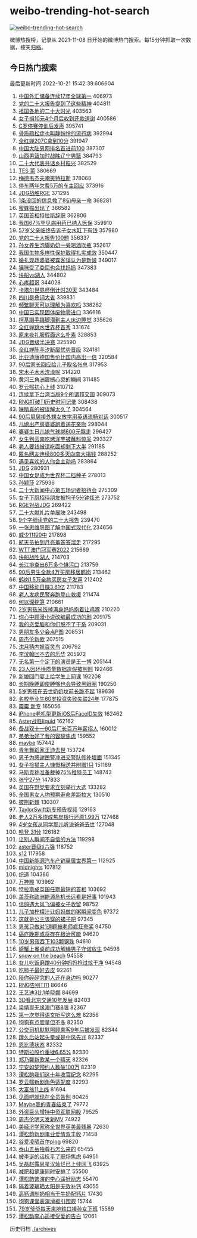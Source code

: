 # weibo-trending-hot-search

[![weibo-trending-hot-search](https://github.com/ameizi/weibo-trending-hot-search/actions/workflows/ci.yml/badge.svg)](https://github.com/ameizi/weibo-trending-hot-search/actions/workflows/ci.yml)

微博热搜榜，记录从 2021-11-08 日开始的微博热门搜索。每15分钟抓取一次数据，按天[归档](./archives)。

## 今日热门搜索

<!-- BEGIN --> 
最后更新时间 2022-10-21 15:42:39.606604 
1. [中国外汇储备连续17年全球第一](https://s.weibo.com/weibo?q=%23%E4%B8%AD%E5%9B%BD%E5%A4%96%E6%B1%87%E5%82%A8%E5%A4%87%E8%BF%9E%E7%BB%AD17%E5%B9%B4%E5%85%A8%E7%90%83%E7%AC%AC%E4%B8%80%23&t=31&band_rank=1&Refer=top) 406973
1. [党的二十大报告提到了这些精神](https://s.weibo.com/weibo?q=%23%E5%85%9A%E7%9A%84%E4%BA%8C%E5%8D%81%E5%A4%A7%E6%8A%A5%E5%91%8A%E6%8F%90%E5%88%B0%E4%BA%86%E8%BF%99%E4%BA%9B%E7%B2%BE%E7%A5%9E%23&t=31&band_rank=2&Refer=top) 404811
1. [祖国各地的二十大时光](https://s.weibo.com/weibo?q=%23%E7%A5%96%E5%9B%BD%E5%90%84%E5%9C%B0%E7%9A%84%E4%BA%8C%E5%8D%81%E5%A4%A7%E6%97%B6%E5%85%89%23&t=31&band_rank=3&Refer=top) 403563
1. [女子捐10元4个月后收到还款道谢](https://s.weibo.com/weibo?q=%23%E5%A5%B3%E5%AD%90%E6%8D%9010%E5%85%834%E4%B8%AA%E6%9C%88%E5%90%8E%E6%94%B6%E5%88%B0%E8%BF%98%E6%AC%BE%E9%81%93%E8%B0%A2%23&t=31&band_rank=4&Refer=top) 400586
1. [C罗停赛停训后发声](https://s.weibo.com/weibo?q=%23C%E7%BD%97%E5%81%9C%E8%B5%9B%E5%81%9C%E8%AE%AD%E5%90%8E%E5%8F%91%E5%A3%B0%23&t=31&band_rank=5&Refer=top) 395741
1. [骨质疏松症也叫静悄悄的流行病](https://s.weibo.com/weibo?q=%23%E9%AA%A8%E8%B4%A8%E7%96%8F%E6%9D%BE%E7%97%87%E4%B9%9F%E5%8F%AB%E9%9D%99%E6%82%84%E6%82%84%E7%9A%84%E6%B5%81%E8%A1%8C%E7%97%85%23&t=31&band_rank=50&Refer=top) 392994
1. [全红婵207C拿到10分](https://s.weibo.com/weibo?q=%23%E5%85%A8%E7%BA%A2%E5%A9%B5207C%E6%8B%BF%E5%88%B010%E5%88%86%23&t=31&band_rank=8&Refer=top) 391947
1. [中国大陆男网排名首进前100](https://s.weibo.com/weibo?q=%23%E4%B8%AD%E5%9B%BD%E5%A4%A7%E9%99%86%E7%94%B7%E7%BD%91%E6%8E%92%E5%90%8D%E9%A6%96%E8%BF%9B%E5%89%8D100%23&t=31&band_rank=9&Refer=top) 387307
1. [山西男篮加时战胜辽宁男篮](https://s.weibo.com/weibo?q=%23%E5%B1%B1%E8%A5%BF%E7%94%B7%E7%AF%AE%E5%8A%A0%E6%97%B6%E6%88%98%E8%83%9C%E8%BE%BD%E5%AE%81%E7%94%B7%E7%AF%AE%23&t=31&band_rank=42&Refer=top) 384793
1. [二十大代表共话乡村振兴](https://s.weibo.com/weibo?q=%23%E4%BA%8C%E5%8D%81%E5%A4%A7%E4%BB%A3%E8%A1%A8%E5%85%B1%E8%AF%9D%E4%B9%A1%E6%9D%91%E6%8C%AF%E5%85%B4%23&t=31&band_rank=10&Refer=top) 382529
1. [TES 菜](https://s.weibo.com/weibo?q=TES%20%E8%8F%9C&t=31&band_rank=11&Refer=top) 380669
1. [梅德韦杰夫嘲笑特拉斯](https://s.weibo.com/weibo?q=%23%E6%A2%85%E5%BE%B7%E9%9F%A6%E6%9D%B0%E5%A4%AB%E5%98%B2%E7%AC%91%E7%89%B9%E6%8B%89%E6%96%AF%23&t=31&band_rank=12&Refer=top) 378068
1. [停车两年欠费5万的车主回应](https://s.weibo.com/weibo?q=%23%E5%81%9C%E8%BD%A6%E4%B8%A4%E5%B9%B4%E6%AC%A0%E8%B4%B95%E4%B8%87%E7%9A%84%E8%BD%A6%E4%B8%BB%E5%9B%9E%E5%BA%94%23&t=31&band_rank=16&Refer=top) 373916
1. [JDG战胜RGE](https://s.weibo.com/weibo?q=JDG%E6%88%98%E8%83%9CRGE&t=31&band_rank=29&Refer=top) 371295
1. [1条没回的信息救了8旬母亲一命](https://s.weibo.com/weibo?q=%231%E6%9D%A1%E6%B2%A1%E5%9B%9E%E7%9A%84%E4%BF%A1%E6%81%AF%E6%95%91%E4%BA%868%E6%97%AC%E6%AF%8D%E4%BA%B2%E4%B8%80%E5%91%BD%23&t=31&band_rank=13&Refer=top) 368281
1. [蜜蜂猫出现了](https://s.weibo.com/weibo?q=%23%E8%9C%9C%E8%9C%82%E7%8C%AB%E5%87%BA%E7%8E%B0%E4%BA%86%23&t=31&band_rank=11&Refer=top) 366582
1. [英国首相特拉斯辞职](https://s.weibo.com/weibo?q=%23%E8%8B%B1%E5%9B%BD%E9%A6%96%E7%9B%B8%E7%89%B9%E6%8B%89%E6%96%AF%E8%BE%9E%E8%81%8C%23&t=31&band_rank=6&Refer=top) 362806
1. [我国67%罕见病用药已纳入医保](https://s.weibo.com/weibo?q=%23%E6%88%91%E5%9B%BD67%25%E7%BD%95%E8%A7%81%E7%97%85%E7%94%A8%E8%8D%AF%E5%B7%B2%E7%BA%B3%E5%85%A5%E5%8C%BB%E4%BF%9D%23&t=31&band_rank=18&Refer=top) 359910
1. [57岁父亲临终告诉子女水缸下有钱](https://s.weibo.com/weibo?q=%2357%E5%B2%81%E7%88%B6%E4%BA%B2%E4%B8%B4%E7%BB%88%E5%91%8A%E8%AF%89%E5%AD%90%E5%A5%B3%E6%B0%B4%E7%BC%B8%E4%B8%8B%E6%9C%89%E9%92%B1%23&t=31&band_rank=14&Refer=top) 357980
1. [党的二十大报告100题](https://s.weibo.com/weibo?q=%23%E5%85%9A%E7%9A%84%E4%BA%8C%E5%8D%81%E5%A4%A7%E6%8A%A5%E5%91%8A100%E9%A2%98%23&t=31&band_rank=20&Refer=top) 356337
1. [孙女养生泡脚奶奶一旁喝酒吹瓶](https://s.weibo.com/weibo?q=%23%E5%AD%99%E5%A5%B3%E5%85%BB%E7%94%9F%E6%B3%A1%E8%84%9A%E5%A5%B6%E5%A5%B6%E4%B8%80%E6%97%81%E5%96%9D%E9%85%92%E5%90%B9%E7%93%B6%23&t=31&band_rank=21&Refer=top) 352617
1. [我国生物多样性保护取得扎实成效](https://s.weibo.com/weibo?q=%23%E6%88%91%E5%9B%BD%E7%94%9F%E7%89%A9%E5%A4%9A%E6%A0%B7%E6%80%A7%E4%BF%9D%E6%8A%A4%E5%8F%96%E5%BE%97%E6%89%8E%E5%AE%9E%E6%88%90%E6%95%88%23&t=31&band_rank=2&Refer=top) 350447
1. [婚礼现场婆婆被宾客误认为是新娘](https://s.weibo.com/weibo?q=%23%E5%A9%9A%E7%A4%BC%E7%8E%B0%E5%9C%BA%E5%A9%86%E5%A9%86%E8%A2%AB%E5%AE%BE%E5%AE%A2%E8%AF%AF%E8%AE%A4%E4%B8%BA%E6%98%AF%E6%96%B0%E5%A8%98%23&t=31&band_rank=21&Refer=top) 349017
1. [猫咪受了委屈也会找妈妈](https://s.weibo.com/weibo?q=%23%E7%8C%AB%E5%92%AA%E5%8F%97%E4%BA%86%E5%A7%94%E5%B1%88%E4%B9%9F%E4%BC%9A%E6%89%BE%E5%A6%88%E5%A6%88%23&t=31&band_rank=23&Refer=top) 347383
1. [快船vs湖人](https://s.weibo.com/weibo?q=%23%E5%BF%AB%E8%88%B9vs%E6%B9%96%E4%BA%BA%23&t=31&band_rank=5&Refer=top) 344802
1. [心疼超哥](https://s.weibo.com/weibo?q=%23%E5%BF%83%E7%96%BC%E8%B6%85%E5%93%A5%23&t=31&band_rank=12&Refer=top) 344028
1. [卡塔尔世界杯倒计时30天](https://s.weibo.com/weibo?q=%23%E5%8D%A1%E5%A1%94%E5%B0%94%E4%B8%96%E7%95%8C%E6%9D%AF%E5%80%92%E8%AE%A1%E6%97%B630%E5%A4%A9%23&t=31&band_rank=6&Refer=top) 343484
1. [四川是叠词大省](https://s.weibo.com/weibo?q=%23%E5%9B%9B%E5%B7%9D%E6%98%AF%E5%8F%A0%E8%AF%8D%E5%A4%A7%E7%9C%81%23&t=31&band_rank=25&Refer=top) 339831
1. [频繁聊天可以理解为喜欢吗](https://s.weibo.com/weibo?q=%23%E9%A2%91%E7%B9%81%E8%81%8A%E5%A4%A9%E5%8F%AF%E4%BB%A5%E7%90%86%E8%A7%A3%E4%B8%BA%E5%96%9C%E6%AC%A2%E5%90%97%23&t=31&band_rank=17&Refer=top) 338262
1. [中国已实现固体废物零进口](https://s.weibo.com/weibo?q=%23%E4%B8%AD%E5%9B%BD%E5%B7%B2%E5%AE%9E%E7%8E%B0%E5%9B%BA%E4%BD%93%E5%BA%9F%E7%89%A9%E9%9B%B6%E8%BF%9B%E5%8F%A3%23&t=31&band_rank=11&Refer=top) 336616
1. [柯基蹑手蹑脚潜到主人床边睡觉](https://s.weibo.com/weibo?q=%23%E6%9F%AF%E5%9F%BA%E8%B9%91%E6%89%8B%E8%B9%91%E8%84%9A%E6%BD%9C%E5%88%B0%E4%B8%BB%E4%BA%BA%E5%BA%8A%E8%BE%B9%E7%9D%A1%E8%A7%89%23&t=31&band_rank=32&Refer=top) 335626
1. [全红婵跳水世界杯首秀](https://s.weibo.com/weibo?q=%23%E5%85%A8%E7%BA%A2%E5%A9%B5%E8%B7%B3%E6%B0%B4%E4%B8%96%E7%95%8C%E6%9D%AF%E9%A6%96%E7%A7%80%23&t=31&band_rank=4&Refer=top) 331674
1. [原来夜礼服假面这么朴素](https://s.weibo.com/weibo?q=%23%E5%8E%9F%E6%9D%A5%E5%A4%9C%E7%A4%BC%E6%9C%8D%E5%81%87%E9%9D%A2%E8%BF%99%E4%B9%88%E6%9C%B4%E7%B4%A0%23&t=31&band_rank=23&Refer=top) 328853
1. [JDG晋级半决赛](https://s.weibo.com/weibo?q=%23JDG%E6%99%8B%E7%BA%A7%E5%8D%8A%E5%86%B3%E8%B5%9B%23&t=31&band_rank=36&Refer=top) 325590
1. [全红婵陈芋汐断层优势晋级](https://s.weibo.com/weibo?q=%23%E5%85%A8%E7%BA%A2%E5%A9%B5%E9%99%88%E8%8A%8B%E6%B1%90%E6%96%AD%E5%B1%82%E4%BC%98%E5%8A%BF%E6%99%8B%E7%BA%A7%23&t=31&band_rank=19&Refer=top) 324181
1. [比亚迪唐德国售价比国内高出一倍](https://s.weibo.com/weibo?q=%23%E6%AF%94%E4%BA%9A%E8%BF%AA%E5%94%90%E5%BE%B7%E5%9B%BD%E5%94%AE%E4%BB%B7%E6%AF%94%E5%9B%BD%E5%86%85%E9%AB%98%E5%87%BA%E4%B8%80%E5%80%8D%23&t=31&band_rank=15&Refer=top) 320584
1. [90后家长回应给儿子取名张总](https://s.weibo.com/weibo?q=%2390%E5%90%8E%E5%AE%B6%E9%95%BF%E5%9B%9E%E5%BA%94%E7%BB%99%E5%84%BF%E5%AD%90%E5%8F%96%E5%90%8D%E5%BC%A0%E6%80%BB%23&t=31&band_rank=49&Refer=top) 317953
1. [宋木子木木洗澡呢](https://s.weibo.com/weibo?q=%23%E5%AE%8B%E6%9C%A8%E5%AD%90%E6%9C%A8%E6%9C%A8%E6%B4%97%E6%BE%A1%E5%91%A2%23&t=31&band_rank=34&Refer=top) 314220
1. [黄河三角洲震撼心灵的瞬间](https://s.weibo.com/weibo?q=%23%E9%BB%84%E6%B2%B3%E4%B8%89%E8%A7%92%E6%B4%B2%E9%9C%87%E6%92%BC%E5%BF%83%E7%81%B5%E7%9A%84%E7%9E%AC%E9%97%B4%23&t=31&band_rank=35&Refer=top) 311485
1. [罗云熙初心上线](https://s.weibo.com/weibo?q=%23%E7%BD%97%E4%BA%91%E7%86%99%E5%88%9D%E5%BF%83%E4%B8%8A%E7%BA%BF%23&t=31&band_rank=36&Refer=top) 310712
1. [连续拿下台湾当局9个所谓邦交国](https://s.weibo.com/weibo?q=%23%E8%BF%9E%E7%BB%AD%E6%8B%BF%E4%B8%8B%E5%8F%B0%E6%B9%BE%E5%BD%93%E5%B1%809%E4%B8%AA%E6%89%80%E8%B0%93%E9%82%A6%E4%BA%A4%E5%9B%BD%23&t=31&band_rank=2&Refer=top) 309073
1. [RNG打破TI历史时间记录](https://s.weibo.com/weibo?q=%23RNG%E6%89%93%E7%A0%B4TI%E5%8E%86%E5%8F%B2%E6%97%B6%E9%97%B4%E8%AE%B0%E5%BD%95%23&t=31&band_rank=7&Refer=top) 308438
1. [味精真的被误解太久了](https://s.weibo.com/weibo?q=%23%E5%91%B3%E7%B2%BE%E7%9C%9F%E7%9A%84%E8%A2%AB%E8%AF%AF%E8%A7%A3%E5%A4%AA%E4%B9%85%E4%BA%86%23&t=31&band_rank=20&Refer=top) 304564
1. [90后舅舅接外甥女放学用英语流畅对话](https://s.weibo.com/weibo?q=%2390%E5%90%8E%E8%88%85%E8%88%85%E6%8E%A5%E5%A4%96%E7%94%A5%E5%A5%B3%E6%94%BE%E5%AD%A6%E7%94%A8%E8%8B%B1%E8%AF%AD%E6%B5%81%E7%95%85%E5%AF%B9%E8%AF%9D%23&t=31&band_rank=22&Refer=top) 300517
1. [儿媳出产房婆婆跑着送花亲吻](https://s.weibo.com/weibo?q=%23%E5%84%BF%E5%AA%B3%E5%87%BA%E4%BA%A7%E6%88%BF%E5%A9%86%E5%A9%86%E8%B7%91%E7%9D%80%E9%80%81%E8%8A%B1%E4%BA%B2%E5%90%BB%23&t=31&band_rank=27&Refer=top) 298044
1. [婆婆生日儿媳气球绑600元飘走](https://s.weibo.com/weibo?q=%23%E5%A9%86%E5%A9%86%E7%94%9F%E6%97%A5%E5%84%BF%E5%AA%B3%E6%B0%94%E7%90%83%E7%BB%91600%E5%85%83%E9%A3%98%E8%B5%B0%23&t=31&band_rank=41&Refer=top) 296427
1. [女生到云南吃烤洋芋被蘸料惊呆](https://s.weibo.com/weibo?q=%23%E5%A5%B3%E7%94%9F%E5%88%B0%E4%BA%91%E5%8D%97%E5%90%83%E7%83%A4%E6%B4%8B%E8%8A%8B%E8%A2%AB%E8%98%B8%E6%96%99%E6%83%8A%E5%91%86%23&t=31&band_rank=25&Refer=top) 293327
1. [老人要钱被请吃面却剩下大半](https://s.weibo.com/weibo?q=%23%E8%80%81%E4%BA%BA%E8%A6%81%E9%92%B1%E8%A2%AB%E8%AF%B7%E5%90%83%E9%9D%A2%E5%8D%B4%E5%89%A9%E4%B8%8B%E5%A4%A7%E5%8D%8A%23&t=31&band_rank=38&Refer=top) 291185
1. [匿名网友连续800多天向南大捐钱](https://s.weibo.com/weibo?q=%23%E5%8C%BF%E5%90%8D%E7%BD%91%E5%8F%8B%E8%BF%9E%E7%BB%AD800%E5%A4%9A%E5%A4%A9%E5%90%91%E5%8D%97%E5%A4%A7%E6%8D%90%E9%92%B1%23&t=31&band_rank=35&Refer=top) 288252
1. [遇见喜欢的人你会主动吗](https://s.weibo.com/weibo?q=%23%E9%81%87%E8%A7%81%E5%96%9C%E6%AC%A2%E7%9A%84%E4%BA%BA%E4%BD%A0%E4%BC%9A%E4%B8%BB%E5%8A%A8%E5%90%97%23&t=31&band_rank=19&Refer=top) 283864
1. [JDG](https://s.weibo.com/weibo?q=JDG&t=31&band_rank=16&Refer=top) 280931
1. [中国女足成为世界杯二档种子](https://s.weibo.com/weibo?q=%23%E4%B8%AD%E5%9B%BD%E5%A5%B3%E8%B6%B3%E6%88%90%E4%B8%BA%E4%B8%96%E7%95%8C%E6%9D%AF%E4%BA%8C%E6%A1%A3%E7%A7%8D%E5%AD%90%23&t=31&band_rank=40&Refer=top) 278013
1. [孙颖莎](https://s.weibo.com/weibo?q=%E5%AD%99%E9%A2%96%E8%8E%8E&t=31&band_rank=30&Refer=top) 275936
1. [二十大新闻中心第五场记者招待会](https://s.weibo.com/weibo?q=%23%E4%BA%8C%E5%8D%81%E5%A4%A7%E6%96%B0%E9%97%BB%E4%B8%AD%E5%BF%83%E7%AC%AC%E4%BA%94%E5%9C%BA%E8%AE%B0%E8%80%85%E6%8B%9B%E5%BE%85%E4%BC%9A%23&t=31&band_rank=10&Refer=top) 275309
1. [女子下厨招待朋友被狗子5分钟炫光](https://s.weibo.com/weibo?q=%23%E5%A5%B3%E5%AD%90%E4%B8%8B%E5%8E%A8%E6%8B%9B%E5%BE%85%E6%9C%8B%E5%8F%8B%E8%A2%AB%E7%8B%97%E5%AD%905%E5%88%86%E9%92%9F%E7%82%AB%E5%85%89%23&t=31&band_rank=41&Refer=top) 273752
1. [RGE对战JDG](https://s.weibo.com/weibo?q=%23RGE%E5%AF%B9%E6%88%98JDG%23&t=31&band_rank=23&Refer=top) 269422
1. [二十大献礼片单展映](https://s.weibo.com/weibo?q=%23%E4%BA%8C%E5%8D%81%E5%A4%A7%E7%8C%AE%E7%A4%BC%E7%89%87%E5%8D%95%E5%B1%95%E6%98%A0%23&t=31&band_rank=5&Refer=top) 243498
1. [9个字细读党的二十大报告](https://s.weibo.com/weibo?q=%239%E4%B8%AA%E5%AD%97%E7%BB%86%E8%AF%BB%E5%85%9A%E7%9A%84%E4%BA%8C%E5%8D%81%E5%A4%A7%E6%8A%A5%E5%91%8A%23&t=31&band_rank=10&Refer=top) 239470
1. [一张思维导图了解中国式现代化](https://s.weibo.com/weibo?q=%23%E4%B8%80%E5%BC%A0%E6%80%9D%E7%BB%B4%E5%AF%BC%E5%9B%BE%E4%BA%86%E8%A7%A3%E4%B8%AD%E5%9B%BD%E5%BC%8F%E7%8E%B0%E4%BB%A3%E5%8C%96%23&t=31&band_rank=5&Refer=top) 234656
1. [威少11投0中](https://s.weibo.com/weibo?q=%23%E5%A8%81%E5%B0%9111%E6%8A%950%E4%B8%AD%23&t=31&band_rank=18&Refer=top) 217898
1. [航天员拍到月亮羞答答溜走](https://s.weibo.com/weibo?q=%23%E8%88%AA%E5%A4%A9%E5%91%98%E6%8B%8D%E5%88%B0%E6%9C%88%E4%BA%AE%E7%BE%9E%E7%AD%94%E7%AD%94%E6%BA%9C%E8%B5%B0%23&t=31&band_rank=7&Refer=top) 217295
1. [WTT澳门冠军赛2022](https://s.weibo.com/weibo?q=%23WTT%E6%BE%B3%E9%97%A8%E5%86%A0%E5%86%9B%E8%B5%9B2022%23&t=31&band_rank=8&Refer=top) 215669
1. [快船战胜湖人](https://s.weibo.com/weibo?q=%23%E5%BF%AB%E8%88%B9%E6%88%98%E8%83%9C%E6%B9%96%E4%BA%BA%23&t=31&band_rank=6&Refer=top) 214703
1. [长江排查出6万多个排污口](https://s.weibo.com/weibo?q=%23%E9%95%BF%E6%B1%9F%E6%8E%92%E6%9F%A5%E5%87%BA6%E4%B8%87%E5%A4%9A%E4%B8%AA%E6%8E%92%E6%B1%A1%E5%8F%A3%23&t=31&band_rank=14&Refer=top) 213759
1. [90后男生全款4万买房移居鹤岗](https://s.weibo.com/weibo?q=%2390%E5%90%8E%E7%94%B7%E7%94%9F%E5%85%A8%E6%AC%BE4%E4%B8%87%E4%B9%B0%E6%88%BF%E7%A7%BB%E5%B1%85%E9%B9%A4%E5%B2%97%23&t=31&band_rank=12&Refer=top) 213462
1. [鹤岗1.5万全款买房女子发声](https://s.weibo.com/weibo?q=%23%E9%B9%A4%E5%B2%971.5%E4%B8%87%E5%85%A8%E6%AC%BE%E4%B9%B0%E6%88%BF%E5%A5%B3%E5%AD%90%E5%8F%91%E5%A3%B0%23&t=31&band_rank=13&Refer=top) 212402
1. [中国移动日赚3.61亿](https://s.weibo.com/weibo?q=%23%E4%B8%AD%E5%9B%BD%E7%A7%BB%E5%8A%A8%E6%97%A5%E8%B5%9A3.61%E4%BA%BF%23&t=31&band_rank=17&Refer=top) 211783
1. [老人发病民警奔跑登山救援](https://s.weibo.com/weibo?q=%23%E8%80%81%E4%BA%BA%E5%8F%91%E7%97%85%E6%B0%91%E8%AD%A6%E5%A5%94%E8%B7%91%E7%99%BB%E5%B1%B1%E6%95%91%E6%8F%B4%23&t=31&band_rank=15&Refer=top) 211474
1. [何以琛挖笋](https://s.weibo.com/weibo?q=%23%E4%BD%95%E4%BB%A5%E7%90%9B%E6%8C%96%E7%AC%8B%23&t=31&band_rank=12&Refer=top) 210661
1. [2岁男孩米饭掉满身妈妈抱着让鸡啄](https://s.weibo.com/weibo?q=%232%E5%B2%81%E7%94%B7%E5%AD%A9%E7%B1%B3%E9%A5%AD%E6%8E%89%E6%BB%A1%E8%BA%AB%E5%A6%88%E5%A6%88%E6%8A%B1%E7%9D%80%E8%AE%A9%E9%B8%A1%E5%95%84%23&t=31&band_rank=16&Refer=top) 210220
1. [你心中顾漫小说改编最成功的剧](https://s.weibo.com/weibo?q=%23%E4%BD%A0%E5%BF%83%E4%B8%AD%E9%A1%BE%E6%BC%AB%E5%B0%8F%E8%AF%B4%E6%94%B9%E7%BC%96%E6%9C%80%E6%88%90%E5%8A%9F%E7%9A%84%E5%89%A7%23&t=31&band_rank=16&Refer=top) 209175
1. [我的恋爱脑和你们脱不了干系](https://s.weibo.com/weibo?q=%23%E6%88%91%E7%9A%84%E6%81%8B%E7%88%B1%E8%84%91%E5%92%8C%E4%BD%A0%E4%BB%AC%E8%84%B1%E4%B8%8D%E4%BA%86%E5%B9%B2%E7%B3%BB%23&t=31&band_rank=39&Refer=top) 209031
1. [男朋友多少会点P图](https://s.weibo.com/weibo?q=%23%E7%94%B7%E6%9C%8B%E5%8F%8B%E5%A4%9A%E5%B0%91%E4%BC%9A%E7%82%B9P%E5%9B%BE%23&t=31&band_rank=34&Refer=top) 208531
1. [周杰伦新歌](https://s.weibo.com/weibo?q=%23%E5%91%A8%E6%9D%B0%E4%BC%A6%E6%96%B0%E6%AD%8C%23&t=31&band_rank=21&Refer=top) 207515
1. [沈月猜内娱百灵鸟](https://s.weibo.com/weibo?q=%23%E6%B2%88%E6%9C%88%E7%8C%9C%E5%86%85%E5%A8%B1%E7%99%BE%E7%81%B5%E9%B8%9F%23&t=31&band_rank=38&Refer=top) 206792
1. [李汶翰回不去的乐华](https://s.weibo.com/weibo?q=%23%E6%9D%8E%E6%B1%B6%E7%BF%B0%E5%9B%9E%E4%B8%8D%E5%8E%BB%E7%9A%84%E4%B9%90%E5%8D%8E%23&t=31&band_rank=28&Refer=top) 205972
1. [无名第一个定下的演员是王一博](https://s.weibo.com/weibo?q=%23%E6%97%A0%E5%90%8D%E7%AC%AC%E4%B8%80%E4%B8%AA%E5%AE%9A%E4%B8%8B%E7%9A%84%E6%BC%94%E5%91%98%E6%98%AF%E7%8E%8B%E4%B8%80%E5%8D%9A%23&t=31&band_rank=37&Refer=top) 205144
1. [23人因环境质量数据造假被判刑](https://s.weibo.com/weibo?q=%2323%E4%BA%BA%E5%9B%A0%E7%8E%AF%E5%A2%83%E8%B4%A8%E9%87%8F%E6%95%B0%E6%8D%AE%E9%80%A0%E5%81%87%E8%A2%AB%E5%88%A4%E5%88%91%23&t=31&band_rank=10&Refer=top) 192466
1. [新娘回门宴上给学生上网课](https://s.weibo.com/weibo?q=%23%E6%96%B0%E5%A8%98%E5%9B%9E%E9%97%A8%E5%AE%B4%E4%B8%8A%E7%BB%99%E5%AD%A6%E7%94%9F%E4%B8%8A%E7%BD%91%E8%AF%BE%23&t=31&band_rank=26&Refer=top) 192208
1. [长期晚睡即使睡够也会导致黑眼圈](https://s.weibo.com/weibo?q=%23%E9%95%BF%E6%9C%9F%E6%99%9A%E7%9D%A1%E5%8D%B3%E4%BD%BF%E7%9D%A1%E5%A4%9F%E4%B9%9F%E4%BC%9A%E5%AF%BC%E8%87%B4%E9%BB%91%E7%9C%BC%E5%9C%88%23&t=31&band_rank=28&Refer=top) 190250
1. [5岁男孩在去世奶奶坟前长跪不起](https://s.weibo.com/weibo?q=%235%E5%B2%81%E7%94%B7%E5%AD%A9%E5%9C%A8%E5%8E%BB%E4%B8%96%E5%A5%B6%E5%A5%B6%E5%9D%9F%E5%89%8D%E9%95%BF%E8%B7%AA%E4%B8%8D%E8%B5%B7%23&t=31&band_rank=32&Refer=top) 189636
1. [名校毕业生60岁投资失败失联24年](https://s.weibo.com/weibo?q=%23%E5%90%8D%E6%A0%A1%E6%AF%95%E4%B8%9A%E7%94%9F60%E5%B2%81%E6%8A%95%E8%B5%84%E5%A4%B1%E8%B4%A5%E5%A4%B1%E8%81%9424%E5%B9%B4%23&t=31&band_rank=50&Refer=top) 177875
1. [霉霉 新专](https://s.weibo.com/weibo?q=%E9%9C%89%E9%9C%89%20%E6%96%B0%E4%B8%93&t=31&band_rank=26&Refer=top) 165056
1. [iPhone老机型更新iOS后FaceID失效](https://s.weibo.com/weibo?q=%23iPhone%E8%80%81%E6%9C%BA%E5%9E%8B%E6%9B%B4%E6%96%B0iOS%E5%90%8EFaceID%E5%A4%B1%E6%95%88%23&t=31&band_rank=28&Refer=top) 162462
1. [Aster战胜liquid](https://s.weibo.com/weibo?q=%23Aster%E6%88%98%E8%83%9Cliquid%23&t=31&band_rank=32&Refer=top) 162162
1. [备战双十一90后厂长百万年薪招人](https://s.weibo.com/weibo?q=%23%E5%A4%87%E6%88%98%E5%8F%8C%E5%8D%81%E4%B8%8090%E5%90%8E%E5%8E%82%E9%95%BF%E7%99%BE%E4%B8%87%E5%B9%B4%E8%96%AA%E6%8B%9B%E4%BA%BA%23&t=31&band_rank=44&Refer=top) 160012
1. [弟弟治好了我的容貌焦虑](https://s.weibo.com/weibo?q=%23%E5%BC%9F%E5%BC%9F%E6%B2%BB%E5%A5%BD%E4%BA%86%E6%88%91%E7%9A%84%E5%AE%B9%E8%B2%8C%E7%84%A6%E8%99%91%23&t=31&band_rank=18&Refer=top) 159552
1. [maybe](https://s.weibo.com/weibo?q=maybe&t=31&band_rank=24&Refer=top) 157442
1. [青年舞蹈家王迪去世](https://s.weibo.com/weibo?q=%23%E9%9D%92%E5%B9%B4%E8%88%9E%E8%B9%88%E5%AE%B6%E7%8E%8B%E8%BF%AA%E5%8E%BB%E4%B8%96%23&t=31&band_rank=20&Refer=top) 153724
1. [男子为感谢民警冲进交警队修补墙面](https://s.weibo.com/weibo?q=%23%E7%94%B7%E5%AD%90%E4%B8%BA%E6%84%9F%E8%B0%A2%E6%B0%91%E8%AD%A6%E5%86%B2%E8%BF%9B%E4%BA%A4%E8%AD%A6%E9%98%9F%E4%BF%AE%E8%A1%A5%E5%A2%99%E9%9D%A2%23&t=31&band_rank=15&Refer=top) 151345
1. [女子捡猫主人慷慨相送并附赠1只](https://s.weibo.com/weibo?q=%23%E5%A5%B3%E5%AD%90%E6%8D%A1%E7%8C%AB%E4%B8%BB%E4%BA%BA%E6%85%B7%E6%85%A8%E7%9B%B8%E9%80%81%E5%B9%B6%E9%99%84%E8%B5%A01%E5%8F%AA%23&t=31&band_rank=42&Refer=top) 151189
1. [马斯克称准备裁掉75%推特员工](https://s.weibo.com/weibo?q=%23%E9%A9%AC%E6%96%AF%E5%85%8B%E7%A7%B0%E5%87%86%E5%A4%87%E8%A3%81%E6%8E%8975%25%E6%8E%A8%E7%89%B9%E5%91%98%E5%B7%A5%23&t=31&band_rank=18&Refer=top) 148743
1. [张宁27分](https://s.weibo.com/weibo?q=%23%E5%BC%A0%E5%AE%8127%E5%88%86%23&t=31&band_rank=26&Refer=top) 147833
1. [英国在野党要求立刻举行大选](https://s.weibo.com/weibo?q=%23%E8%8B%B1%E5%9B%BD%E5%9C%A8%E9%87%8E%E5%85%9A%E8%A6%81%E6%B1%82%E7%AB%8B%E5%88%BB%E4%B8%BE%E8%A1%8C%E5%A4%A7%E9%80%89%23&t=31&band_rank=29&Refer=top) 133282
1. [全国男女人均预期寿命差距拉大](https://s.weibo.com/weibo?q=%23%E5%85%A8%E5%9B%BD%E7%94%B7%E5%A5%B3%E4%BA%BA%E5%9D%87%E9%A2%84%E6%9C%9F%E5%AF%BF%E5%91%BD%E5%B7%AE%E8%B7%9D%E6%8B%89%E5%A4%A7%23&t=31&band_rank=14&Refer=top) 130510
1. [披荆斩棘](https://s.weibo.com/weibo?q=%E6%8A%AB%E8%8D%86%E6%96%A9%E6%A3%98&t=31&band_rank=42&Refer=top) 130307
1. [TaylorSwift新专预告视频](https://s.weibo.com/weibo?q=%23TaylorSwift%E6%96%B0%E4%B8%93%E9%A2%84%E5%91%8A%E8%A7%86%E9%A2%91%23&t=31&band_rank=40&Refer=top) 129163
1. [老人2万多烧成焦炭银行还原1.99万](https://s.weibo.com/weibo?q=%23%E8%80%81%E4%BA%BA2%E4%B8%87%E5%A4%9A%E7%83%A7%E6%88%90%E7%84%A6%E7%82%AD%E9%93%B6%E8%A1%8C%E8%BF%98%E5%8E%9F1.99%E4%B8%87%23&t=31&band_rank=25&Refer=top) 127468
1. [4岁女孩从同学那儿听说爸爸去世](https://s.weibo.com/weibo?q=%234%E5%B2%81%E5%A5%B3%E5%AD%A9%E4%BB%8E%E5%90%8C%E5%AD%A6%E9%82%A3%E5%84%BF%E5%90%AC%E8%AF%B4%E7%88%B8%E7%88%B8%E5%8E%BB%E4%B8%96%23&t=31&band_rank=24&Refer=top) 127048
1. [哈登 31分](https://s.weibo.com/weibo?q=%E5%93%88%E7%99%BB%2031%E5%88%86&t=31&band_rank=9&Refer=top) 126182
1. [让别人瞬间不自信的方法](https://s.weibo.com/weibo?q=%23%E8%AE%A9%E5%88%AB%E4%BA%BA%E7%9E%AC%E9%97%B4%E4%B8%8D%E8%87%AA%E4%BF%A1%E7%9A%84%E6%96%B9%E6%B3%95%23&t=31&band_rank=31&Refer=top) 119298
1. [aster晋级ti六强](https://s.weibo.com/weibo?q=%23aster%E6%99%8B%E7%BA%A7ti%E5%85%AD%E5%BC%BA%23&t=31&band_rank=43&Refer=top) 118752
1. [s12](https://s.weibo.com/weibo?q=s12&t=31&band_rank=34&Refer=top) 117958
1. [中国新能源汽车产销量居世界第一](https://s.weibo.com/weibo?q=%23%E4%B8%AD%E5%9B%BD%E6%96%B0%E8%83%BD%E6%BA%90%E6%B1%BD%E8%BD%A6%E4%BA%A7%E9%94%80%E9%87%8F%E5%B1%85%E4%B8%96%E7%95%8C%E7%AC%AC%E4%B8%80%23&t=31&band_rank=7&Refer=top) 112925
1. [midnights](https://s.weibo.com/weibo?q=midnights&t=31&band_rank=23&Refer=top) 107812
1. [炽道](https://s.weibo.com/weibo?q=%E7%82%BD%E9%81%93&t=31&band_rank=32&Refer=top) 104386
1. [万神殿](https://s.weibo.com/weibo?q=%E4%B8%87%E7%A5%9E%E6%AE%BF&t=31&band_rank=38&Refer=top) 103962
1. [特拉斯成英国任期最短的首相](https://s.weibo.com/weibo?q=%23%E7%89%B9%E6%8B%89%E6%96%AF%E6%88%90%E8%8B%B1%E5%9B%BD%E4%BB%BB%E6%9C%9F%E6%9C%80%E7%9F%AD%E7%9A%84%E9%A6%96%E7%9B%B8%23&t=31&band_rank=33&Refer=top) 103692
1. [盖茨称欧洲能源危机长远看是好事](https://s.weibo.com/weibo?q=%23%E7%9B%96%E8%8C%A8%E7%A7%B0%E6%AC%A7%E6%B4%B2%E8%83%BD%E6%BA%90%E5%8D%B1%E6%9C%BA%E9%95%BF%E8%BF%9C%E7%9C%8B%E6%98%AF%E5%A5%BD%E4%BA%8B%23&t=31&band_rank=43&Refer=top) 101943
1. [信鸽遇大风飞偏被女子收留](https://s.weibo.com/weibo?q=%23%E4%BF%A1%E9%B8%BD%E9%81%87%E5%A4%A7%E9%A3%8E%E9%A3%9E%E5%81%8F%E8%A2%AB%E5%A5%B3%E5%AD%90%E6%94%B6%E7%95%99%23&t=31&band_rank=45&Refer=top) 98752
1. [儿子加柠檬汁让妈妈做的粥瞬间变色](https://s.weibo.com/weibo?q=%23%E5%84%BF%E5%AD%90%E5%8A%A0%E6%9F%A0%E6%AA%AC%E6%B1%81%E8%AE%A9%E5%A6%88%E5%A6%88%E5%81%9A%E7%9A%84%E7%B2%A5%E7%9E%AC%E9%97%B4%E5%8F%98%E8%89%B2%23&t=31&band_rank=22&Refer=top) 97372
1. [这就是公主该穿的裙子吧](https://s.weibo.com/weibo?q=%23%E8%BF%99%E5%B0%B1%E6%98%AF%E5%85%AC%E4%B8%BB%E8%AF%A5%E7%A9%BF%E7%9A%84%E8%A3%99%E5%AD%90%E5%90%A7%23&t=31&band_rank=17&Refer=top) 97345
1. [男孩只做对1道题被老师疯狂夸奖](https://s.weibo.com/weibo?q=%23%E7%94%B7%E5%AD%A9%E5%8F%AA%E5%81%9A%E5%AF%B91%E9%81%93%E9%A2%98%E8%A2%AB%E8%80%81%E5%B8%88%E7%96%AF%E7%8B%82%E5%A4%B8%E5%A5%96%23&t=31&band_rank=47&Refer=top) 94750
1. [癌症晚期或将存在根治可能](https://s.weibo.com/weibo?q=%23%E7%99%8C%E7%97%87%E6%99%9A%E6%9C%9F%E6%88%96%E5%B0%86%E5%AD%98%E5%9C%A8%E6%A0%B9%E6%B2%BB%E5%8F%AF%E8%83%BD%23&t=31&band_rank=11&Refer=top) 94620
1. [10岁男孩吞下103颗钢珠](https://s.weibo.com/weibo?q=%2310%E5%B2%81%E7%94%B7%E5%AD%A9%E5%90%9E%E4%B8%8B103%E9%A2%97%E9%92%A2%E7%8F%A0%23&t=31&band_rank=14&Refer=top) 94610
1. [螃蟹上餐桌前成功解绳男子守诺放生](https://s.weibo.com/weibo?q=%23%E8%9E%83%E8%9F%B9%E4%B8%8A%E9%A4%90%E6%A1%8C%E5%89%8D%E6%88%90%E5%8A%9F%E8%A7%A3%E7%BB%B3%E7%94%B7%E5%AD%90%E5%AE%88%E8%AF%BA%E6%94%BE%E7%94%9F%23&t=31&band_rank=19&Refer=top) 94598
1. [snow on the beach](https://s.weibo.com/weibo?q=snow%20on%20the%20beach&t=31&band_rank=34&Refer=top) 94558
1. [女儿吃饭磨蹭40分钟妈妈抢过炫干净](https://s.weibo.com/weibo?q=%23%E5%A5%B3%E5%84%BF%E5%90%83%E9%A5%AD%E7%A3%A8%E8%B9%AD40%E5%88%86%E9%92%9F%E5%A6%88%E5%A6%88%E6%8A%A2%E8%BF%87%E7%82%AB%E5%B9%B2%E5%87%80%23&t=31&band_rank=38&Refer=top) 94548
1. [吃柿子最好去皮](https://s.weibo.com/weibo?q=%23%E5%90%83%E6%9F%BF%E5%AD%90%E6%9C%80%E5%A5%BD%E5%8E%BB%E7%9A%AE%23&t=31&band_rank=45&Refer=top) 92261
1. [陪你碎碎念的人还在身边吗](https://s.weibo.com/weibo?q=%23%E9%99%AA%E4%BD%A0%E7%A2%8E%E7%A2%8E%E5%BF%B5%E7%9A%84%E4%BA%BA%E8%BF%98%E5%9C%A8%E8%BA%AB%E8%BE%B9%E5%90%97%23&t=31&band_rank=36&Refer=top) 90277
1. [RNG告别TI11](https://s.weibo.com/weibo?q=%23RNG%E5%91%8A%E5%88%ABTI11%23&t=31&band_rank=37&Refer=top) 86646
1. [王艺迪3比1单晓娜](https://s.weibo.com/weibo?q=%23%E7%8E%8B%E8%89%BA%E8%BF%AA3%E6%AF%941%E5%8D%95%E6%99%93%E5%A8%9C%23&t=31&band_rank=50&Refer=top) 84699
1. [3D看北京交通10年发展](https://s.weibo.com/weibo?q=%233D%E7%9C%8B%E5%8C%97%E4%BA%AC%E4%BA%A4%E9%80%9A10%E5%B9%B4%E5%8F%91%E5%B1%95%23&t=31&band_rank=15&Refer=top) 82403
1. [梁靖崑无缘澳门赛8强](https://s.weibo.com/weibo?q=%23%E6%A2%81%E9%9D%96%E5%B4%91%E6%97%A0%E7%BC%98%E6%BE%B3%E9%97%A8%E8%B5%9B8%E5%BC%BA%23&t=31&band_rank=26&Refer=top) 82367
1. [第一次觉得语文听写这么难](https://s.weibo.com/weibo?q=%23%E7%AC%AC%E4%B8%80%E6%AC%A1%E8%A7%89%E5%BE%97%E8%AF%AD%E6%96%87%E5%90%AC%E5%86%99%E8%BF%99%E4%B9%88%E9%9A%BE%23&t=31&band_rank=30&Refer=top) 82356
1. [狗狗有点胆量但不多](https://s.weibo.com/weibo?q=%23%E7%8B%97%E7%8B%97%E6%9C%89%E7%82%B9%E8%83%86%E9%87%8F%E4%BD%86%E4%B8%8D%E5%A4%9A%23&t=31&band_rank=31&Refer=top) 82350
1. [公交司机默默照顾乘客9年后被发现](https://s.weibo.com/weibo?q=%23%E5%85%AC%E4%BA%A4%E5%8F%B8%E6%9C%BA%E9%BB%98%E9%BB%98%E7%85%A7%E9%A1%BE%E4%B9%98%E5%AE%A29%E5%B9%B4%E5%90%8E%E8%A2%AB%E5%8F%91%E7%8E%B0%23&t=31&band_rank=33&Refer=top) 82344
1. [蹲久后站起头晕或是中风先兆](https://s.weibo.com/weibo?q=%23%E8%B9%B2%E4%B9%85%E5%90%8E%E7%AB%99%E8%B5%B7%E5%A4%B4%E6%99%95%E6%88%96%E6%98%AF%E4%B8%AD%E9%A3%8E%E5%85%88%E5%85%86%23&t=31&band_rank=36&Refer=top) 82337
1. [恩比德状态](https://s.weibo.com/weibo?q=%23%E6%81%A9%E6%AF%94%E5%BE%B7%E7%8A%B6%E6%80%81%23&t=31&band_rank=37&Refer=top) 82332
1. [特斯拉股价重挫6.65%](https://s.weibo.com/weibo?q=%23%E7%89%B9%E6%96%AF%E6%8B%89%E8%82%A1%E4%BB%B7%E9%87%8D%E6%8C%AB6.65%25%23&t=31&band_rank=38&Refer=top) 82330
1. [郑乃馨新歌某一个晴天](https://s.weibo.com/weibo?q=%23%E9%83%91%E4%B9%83%E9%A6%A8%E6%96%B0%E6%AD%8C%E6%9F%90%E4%B8%80%E4%B8%AA%E6%99%B4%E5%A4%A9%23&t=31&band_rank=39&Refer=top) 82326
1. [宁安如梦预约人数破100万](https://s.weibo.com/weibo?q=%23%E5%AE%81%E5%AE%89%E5%A6%82%E6%A2%A6%E9%A2%84%E7%BA%A6%E4%BA%BA%E6%95%B0%E7%A0%B4100%E4%B8%87%23&t=31&band_rank=41&Refer=top) 82319
1. [谭松韵我们这十年收官纪念](https://s.weibo.com/weibo?q=%23%E8%B0%AD%E6%9D%BE%E9%9F%B5%E6%88%91%E4%BB%AC%E8%BF%99%E5%8D%81%E5%B9%B4%E6%94%B6%E5%AE%98%E7%BA%AA%E5%BF%B5%23&t=31&band_rank=48&Refer=top) 82295
1. [罗云熙新剧角色适配度](https://s.weibo.com/weibo?q=%23%E7%BD%97%E4%BA%91%E7%86%99%E6%96%B0%E5%89%A7%E8%A7%92%E8%89%B2%E9%80%82%E9%85%8D%E5%BA%A6%23&t=31&band_rank=49&Refer=top) 82293
1. [大富翁11上线](https://s.weibo.com/weibo?q=%23%E5%A4%A7%E5%AF%8C%E7%BF%8111%E4%B8%8A%E7%BA%BF%23&t=31&band_rank=39&Refer=top) 81694
1. [见面吧就现在全员告别](https://s.weibo.com/weibo?q=%23%E8%A7%81%E9%9D%A2%E5%90%A7%E5%B0%B1%E7%8E%B0%E5%9C%A8%E5%85%A8%E5%91%98%E5%91%8A%E5%88%AB%23&t=31&band_rank=46&Refer=top) 80425
1. [Maybe我的青春结束了](https://s.weibo.com/weibo?q=%23Maybe%E6%88%91%E7%9A%84%E9%9D%92%E6%98%A5%E7%BB%93%E6%9D%9F%E4%BA%86%23&t=31&band_rank=40&Refer=top) 79772
1. [外资巨头增持中资互联网股](https://s.weibo.com/weibo?q=%23%E5%A4%96%E8%B5%84%E5%B7%A8%E5%A4%B4%E5%A2%9E%E6%8C%81%E4%B8%AD%E8%B5%84%E4%BA%92%E8%81%94%E7%BD%91%E8%82%A1%23&t=31&band_rank=48&Refer=top) 79525
1. [周杰伦明天发新MV](https://s.weibo.com/weibo?q=%23%E5%91%A8%E6%9D%B0%E4%BC%A6%E6%98%8E%E5%A4%A9%E5%8F%91%E6%96%B0MV%23&t=31&band_rank=43&Refer=top) 74922
1. [美经济学家称全世界英美最残暴](https://s.weibo.com/weibo?q=%23%E7%BE%8E%E7%BB%8F%E6%B5%8E%E5%AD%A6%E5%AE%B6%E7%A7%B0%E5%85%A8%E4%B8%96%E7%95%8C%E8%8B%B1%E7%BE%8E%E6%9C%80%E6%AE%8B%E6%9A%B4%23&t=31&band_rank=44&Refer=top) 72630
1. [谭松韵新剧事业爱情双丰收](https://s.weibo.com/weibo?q=%23%E8%B0%AD%E6%9D%BE%E9%9F%B5%E6%96%B0%E5%89%A7%E4%BA%8B%E4%B8%9A%E7%88%B1%E6%83%85%E5%8F%8C%E4%B8%B0%E6%94%B6%23&t=31&band_rank=49&Refer=top) 71458
1. [谷爱凌晒首尔plog](https://s.weibo.com/weibo?q=%23%E8%B0%B7%E7%88%B1%E5%87%8C%E6%99%92%E9%A6%96%E5%B0%94plog%23&t=31&band_rank=45&Refer=top) 69820
1. [泰山五岳独尊石怎么来的](https://s.weibo.com/weibo?q=%23%E6%B3%B0%E5%B1%B1%E4%BA%94%E5%B2%B3%E7%8B%AC%E5%B0%8A%E7%9F%B3%E6%80%8E%E4%B9%88%E6%9D%A5%E7%9A%84%23&t=31&band_rank=49&Refer=top) 65455
1. [被李诞的话抚平了职场焦虑](https://s.weibo.com/weibo?q=%23%E8%A2%AB%E6%9D%8E%E8%AF%9E%E7%9A%84%E8%AF%9D%E6%8A%9A%E5%B9%B3%E4%BA%86%E8%81%8C%E5%9C%BA%E7%84%A6%E8%99%91%23&t=31&band_rank=46&Refer=top) 64951
1. [吴磊赵露思星汉灿烂已上线网飞](https://s.weibo.com/weibo?q=%23%E5%90%B4%E7%A3%8A%E8%B5%B5%E9%9C%B2%E6%80%9D%E6%98%9F%E6%B1%89%E7%81%BF%E7%83%82%E5%B7%B2%E4%B8%8A%E7%BA%BF%E7%BD%91%E9%A3%9E%23&t=31&band_rank=47&Refer=top) 63925
1. [减肥和健康同时安排了](https://s.weibo.com/weibo?q=%23%E5%87%8F%E8%82%A5%E5%92%8C%E5%81%A5%E5%BA%B7%E5%90%8C%E6%97%B6%E5%AE%89%E6%8E%92%E4%BA%86%23&t=31&band_rank=49&Refer=top) 55500
1. [谭松韵饰演的李心遥好励志](https://s.weibo.com/weibo?q=%23%E8%B0%AD%E6%9D%BE%E9%9F%B5%E9%A5%B0%E6%BC%94%E7%9A%84%E6%9D%8E%E5%BF%83%E9%81%A5%E5%A5%BD%E5%8A%B1%E5%BF%97%23&t=31&band_rank=48&Refer=top) 55470
1. [隔着玻璃晒太阳是无效补钙](https://s.weibo.com/weibo?q=%23%E9%9A%94%E7%9D%80%E7%8E%BB%E7%92%83%E6%99%92%E5%A4%AA%E9%98%B3%E6%98%AF%E6%97%A0%E6%95%88%E8%A1%A5%E9%92%99%23&t=31&band_rank=50&Refer=top) 43055
1. [高钙调制奶相当于牛奶配钙片](https://s.weibo.com/weibo?q=%23%E9%AB%98%E9%92%99%E8%B0%83%E5%88%B6%E5%A5%B6%E7%9B%B8%E5%BD%93%E4%BA%8E%E7%89%9B%E5%A5%B6%E9%85%8D%E9%92%99%E7%89%87%23&t=31&band_rank=50&Refer=top) 17430
1. [狗狗课堂表演滑板引围观](https://s.weibo.com/weibo?q=%23%E7%8B%97%E7%8B%97%E8%AF%BE%E5%A0%82%E8%A1%A8%E6%BC%94%E6%BB%91%E6%9D%BF%E5%BC%95%E5%9B%B4%E8%A7%82%23&t=31&band_rank=47&Refer=top) 15744
1. [79岁爷爷每天来地铁口接孙女下班](https://s.weibo.com/weibo?q=%2379%E5%B2%81%E7%88%B7%E7%88%B7%E6%AF%8F%E5%A4%A9%E6%9D%A5%E5%9C%B0%E9%93%81%E5%8F%A3%E6%8E%A5%E5%AD%99%E5%A5%B3%E4%B8%8B%E7%8F%AD%23&t=31&band_rank=50&Refer=top) 15589
1. [谭松韵李心遥接受爱的告白](https://s.weibo.com/weibo?q=%23%E8%B0%AD%E6%9D%BE%E9%9F%B5%E6%9D%8E%E5%BF%83%E9%81%A5%E6%8E%A5%E5%8F%97%E7%88%B1%E7%9A%84%E5%91%8A%E7%99%BD%23&t=31&band_rank=49&Refer=top) 12061
<!-- END -->

历史归档 [./archives](./archives)

